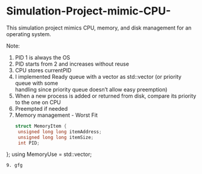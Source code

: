 # Simulation-Project-mimic-CPU-
This simulation project mimics CPU, memory, and disk management for an operating system.

Note:
1. PID 1 is always the OS
2. PID starts from 2 and increases without reuse
3. CPU stores currentPID
4. I implemented Ready queue with a vector as std::vector<Process> (or priority queue with some     
     handling since priority queue doesn’t allow easy preemption)
5. When a new process is added or returned from disk, compare its priority to the one on CPU
6. Preempted if needed
7. Memory management - Worst Fit
   ```cpp
   struct MemoryItem {
    unsigned long long itemAddress;
    unsigned long long itemSize;
    int PID;
};
using MemoryUse = std::vector<MemoryItem>;
   ```
9. gfg
